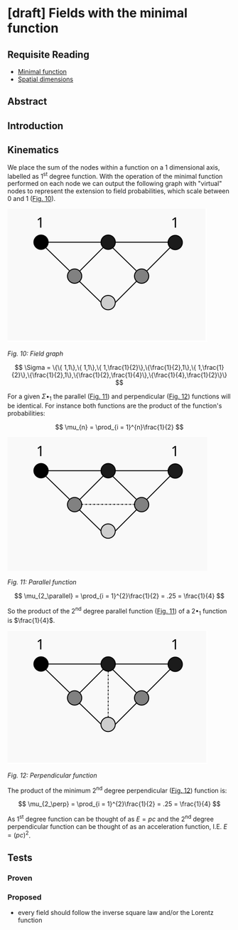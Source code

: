 <script type="text/javascript" id="MathJax-script" async
  src="https://cdn.jsdelivr.net/npm/mathjax@3/es5/tex-mml-chtml.js">
</script>

# [draft] Fields with the minimal function

## Requisite Reading

- [Minimal function](./minimal-function)
- [Spatial dimensions](./spatial-dimensions)

## Abstract


## Introduction


## Kinematics

We place the sum of the nodes within a function on a 1 dimensional axis,
labelled as 1<sup>st</sup> degree function. With the operation of
the minimal function performed on each node we can output the following
graph with "virtual" nodes to represent the extension to field
probabilities, which scale between 0 and 1 ([Fig. 10](#field1)).

<a name="field1">![Field graph](./figures/fig10.svg)</a>

*Fig. 10: Field graph*

$$
  \Sigma = \{\{ 1,1\},\{ 1,1\},\{ 1,\frac{1}{2}\},\{\frac{1}{2},1\},\{ 1,\frac{1}{2}\},\{\frac{1}{2},1\},\{\frac{1}{2},\frac{1}{4}\},\{\frac{1}{4},\frac{1}{2}\}\}
$$

For a given $\Sigma \bullet_{1}$ the parallel ([Fig. 11](#field2)) and perpendicular ([Fig. 12](#field3)) functions
will be identical. For instance both functions are the product of the
function's probabilities:

$$
  \mu_{n} = \prod_{i = 1}^{n}\frac{1}{2}
$$

<a name="field2">![Parallel function](./figures/fig11.svg)</a>

*Fig. 11: Parallel function*

$$
  \mu_{2_\parallel}  = \prod_{i = 1}^{2}\frac{1}{2}  = .25  = \frac{1}{4}
$$

So the product of the 2<sup>nd</sup> degree parallel function ([Fig. 11](#field2)) of
a $2\bullet_{1}$ function is $\frac{1}{4}$.

<a name="field3">![Parallel function](./figures/fig12.svg)</a>

*Fig. 12: Perpendicular function*

The product of the minimum 2<sup>nd</sup> degree perpendicular ([Fig. 12](#field3))
function is:

$$
  \mu_{2_\perp} = \prod_{i = 1}^{2}\frac{1}{2} = .25 = \frac{1}{4}
$$

As 1<sup>st</sup> degree function can be thought of as $E = pc$
and the 2<sup>nd</sup> degree perpendicular function can be
thought of as an acceleration function, I.E. $E = (pc)^{2}$.


## Tests


### Proven


### Proposed

- every field should follow the inverse square law and/or the Lorentz function